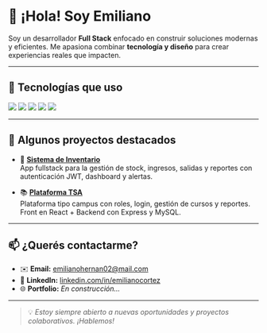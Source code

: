 # 👋 ¡Hola! Soy Emiliano

Soy un desarrollador **Full Stack** enfocado en construir soluciones modernas y eficientes. Me apasiona combinar **tecnología y diseño** para crear experiencias reales que impacten.

---

## 🚀 Tecnologías que uso

<div align="left">
  <img src="https://img.shields.io/badge/React-20232A?style=for-the-badge&logo=react&logoColor=61DAFB"/>
  <img src="https://img.shields.io/badge/Tailwind-06B6D4?style=for-the-badge&logo=tailwindcss&logoColor=white"/>
  <img src="https://img.shields.io/badge/TypeScript-3178C6?style=for-the-badge&logo=typescript&logoColor=white"/>
  <img src="https://img.shields.io/badge/PostgreSQL-336791?style=for-the-badge&logo=postgresql&logoColor=white"/>
  <img src="https://img.shields.io/badge/Node.js-339933?style=for-the-badge&logo=nodedotjs&logoColor=white"/>
</div>

---

## 🧰 Algunos proyectos destacados

- 🔧 [**Sistema de Inventario**](https://github.com/EmilianoHernanC/gestion-inventario)  
  App fullstack para la gestión de stock, ingresos, salidas y reportes con autenticación JWT, dashboard y alertas.

- 📚 [**Plataforma TSA**](https://github.com/Sjalok/AutoTSA)  
  Plataforma tipo campus con roles, login, gestión de cursos y reportes. Front en React + Backend con Express y MySQL.

---

## 📫 ¿Querés contactarme?

- ✉️ **Email:** emilianohernan02@mail.com  
- 💼 **LinkedIn:** [linkedin.com/in/emilianocortez](https://www.linkedin.com/in/emiliano-hernan-cortez)  
- 🌐 **Portfolio:** *En construcción...*

---

> 💡 *Estoy siempre abierto a nuevas oportunidades y proyectos colaborativos. ¡Hablemos!*

